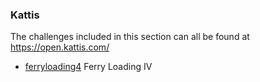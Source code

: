 ### Kattis
The challenges included in this section can all be found at https://open.kattis.com/

- [ferryloading4](https://open.kattis.com/problems/ferryloading4) Ferry Loading IV